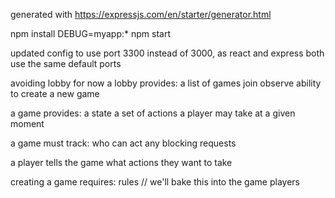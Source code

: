 generated with https://expressjs.com/en/starter/generator.html 

npm install
DEBUG=myapp:* npm start

updated config to use port 3300 instead of 3000, as react and express both use the same default ports

avoiding lobby for now
a lobby provides:
  a list of games
    join
    observe
  ability to create a new game 

a game provides:
  a state 
  a set of actions a player may take at a given moment 

a game must track:
  who can act 
  any blocking requests 

a player tells the game what actions they want to take  

creating a game requires:
  rules  // we'll bake this into the game 
  players
